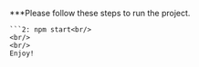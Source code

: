 ***Please follow these steps to run the project.<br/>

```1: npm install<br/>
```2: npm start<br/>
<br/>
<br/>
Enjoy!


